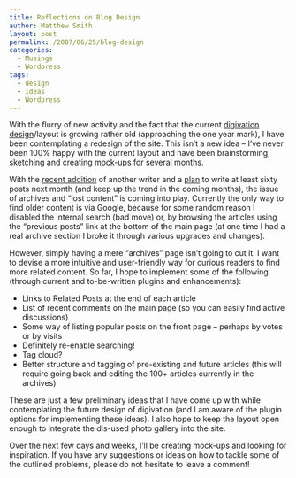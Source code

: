 ```yaml
---
title: Reflections on Blog Design
author: Matthew Smith
layout: post
permalink: /2007/06/25/blog-design
categories:
  - Musings
  - Wordpress
tags:
  - design
  - ideas
  - Wordpress
---
```

With the flurry of new activity and the fact that the current [digivation design][1]/layout is growing rather old (approaching the one year mark), I have been contemplating a redesign of the site. This isn&#8217;t a new idea &#8211; I&#8217;ve never been 100% happy with the current layout and have been brainstorming, sketching and creating mock-ups for several months.

With the [recent addition][2] of another writer and a [plan][3] to write at least sixty posts next month (and keep up the trend in the coming months), the issue of archives and &#8220;lost content&#8221; is coming into play. Currently the only way to find older content is via Google, because for some random reason I disabled the internal search (bad move) or, by browsing the articles using the &#8220;previous posts&#8221; link at the bottom of the main page (at one time I had a real archive section I broke it through various upgrades and changes).

However, simply having a mere &#8220;archives&#8221; page isn&#8217;t going to cut it. I want to devise a more intuitive and user-friendly way for curious readers to find more related content. So far, I hope to implement some of the following (through current and to-be-written plugins and enhancements):

*   Links to Related Posts at the end of each article
*   List of recent comments on the main page (so you can easily find active discussions)
*   Some way of listing popular posts on the front page &#8211; perhaps by votes or by visits
*   Definitely re-enable searching!
*   Tag cloud?
*   Better structure and tagging of pre-existing and future articles (this will require going back and editing the 100+ articles currently in the archives)

These are just a few preliminary ideas that I have come up with while contemplating the future design of digivation (and I am aware of the plugin options for implementing these ideas). I also hope to keep the layout open enough to integrate the dis-used photo gallery into the site.

Over the next few days and weeks, I&#8217;ll be creating mock-ups and looking for inspiration. If you have any suggestions or ideas on how to tackle some of the outlined problems, please do not hesitate to leave a comment!

 [1]: http://archive.digivation.net/2006/07/06/new-digivation-k2-style/
 [2]: http://archive.digivation.net/2007/06/22/and-now-id-like-to-introduce/
 [3]: http://archive.digivation.net/2007/06/25/july-goals/